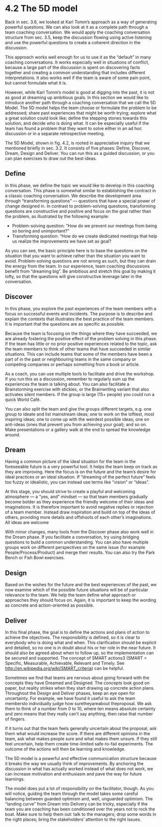 # 4.2 The 5D model
Back in sec. 3.6, we looked at Karl Tomm’s approach as a way of generating powerful questions. We can also look at it as a complete path through a team coaching conversation. We would apply the coaching conversation structure from sec. 3.5, keep the discussion flowing using active listening and use the powerful questions to create a coherent direction in the discussion.

This approach works well enough for us to use it as the “default” in many coaching conversations. It works especially well in situations of conflict, because a large part of the discussion is spent on discovering facts together and creating a common understanding that includes different interpretations. It also works well if the team is aware of some pain point, but cannot formulate what it is.

However, while Karl Tomm’s model is good at digging into the past, it is not as good at dreaming up ambitious goals. In this section we would like to introduce another path through a coaching conversation that we call the 5D Model. The 5D model helps the team choose or formulate the problem to be addressed; share past experiences that might be worth trying; explore what a great solution could look like; define the stepping stones towards this solution; and decide who is doing what. It can be especially useful if the team has found a problem that they want to solve either in an ad hoc discussion or in a separate retrospective meeting.

The 5D Model, shown in fig. 4.2, is rooted in appreciative inquiry that we mentioned briefly in sec. 3.2. It consists of five phases: Define, Discover, Dream, Design and Deliver. You can run this as a guided discussion, or you can plan exercises to draw out the best ideas.

## Define
In this phase, we define the topic we would like to develop in this coaching conversation. This phase is somewhat similar to establishing the contract in a classic coaching conversation. We describe the development area through “transforming questions” — questions that have a special power of change designed in. In contrast to problem-solving questions, transforming questions are constructive and positive and focus on the goal rather than the problem, as illustrated by the following example:
* Problem-solving question: “How do we prevent our meetings from being so boring and unimportant?”
* Transforming question: “How do we create dedicated meetings that help us realize the improvements we have set as goal?

As you can see, the basic principle here is to base the questions on the situation that you want to achieve rather than the situation you want to avoid. Problem-solving questions are not wrong as such, but they can drain the energy from the team. In our experience, team coaching discussions benefit from “dreaming big”. Be ambitious and stretch this goal by making it lofty, so that the questions will give constructive leverage later in the conversation.

## Discover
In this phase, you explore the past experiences of the team members with a focus on successful events and incidents. The purpose is to describe and explain the contexts that illustrates the best practice of the team members. It is important that the questions are as specific as possible.

Because the team is focusing on the things where they have succeeded, we are already fostering the positive effect of the problem solving in this
phase. If the team has little or no prior positive experiences related to the topic, ask the team members to think of other teams that have succeeded in similar situations. This can include teams that some of the members have been a part of in the past or neighbouring teams in the same company or competing companies or perhaps something from a book or article.

As a coach, you can use multiple tools to facilitate and drive the workshop. If you run this as a discussion, remember to regularly sum up the experiences the team is talking about. You can also facilitate a Brainstorming exercise with stickies, or the Brainwriting variant that also activates silent members. If the group is large (15+ people) you could run a quick World Café.

You can also split the team and give the groups different targets, e.g. one group to ideate and list mainstream ideas; one to work on the loftiest, most inspiring ideas; one to come up with the weirdest possible ideas; one on anti-ideas (ones that prevent you from achieving your goal); and so on. Make presentations or a gallery walk at the end to spread the knowledge around.

## Dream
Having a common picture of the ideal situation for the team in the foreseeable future is a very powerful tool. It helps the team keep on track as they are improving. Here the focus is on the future and the team’s desire for ideal practices or an ideal situation. If “dreaming of the perfect future” feels too fuzzy or idealistic, you can instead use terms like “vision” or “ideas”.


At this stage, you should strive to create a playful and welcoming atmosphere — a “yes, and” mindset — so that team members gradually become bolder as they experience the friendly welcome of their ideas and imaginations. It is therefore important to avoid negative replies or rejection of a team member. Instead draw inspiration and build on top of the ideas of others, providing more details and offshoots of each other’s imaginations. All ideas are welcome

With minor changes, many tools from the Discover phase also work well in the Dream phase. If you facilitate a conversation, try using bridging questions to build a common understanding. You can also have multiple groups work on different perspectives on the same issue (for example People/Process/Product) and merge their results. You can also try the Park Bench or Fish Bowl exercises.

## Design
Based on the wishes for the future and the best experiences of the past, we now examine which of the possible future situations will be of particular relevance to the team. We help the team define what approach or approaches they should focus on. Again, it is important to keep the wording as concrete and action-oriented as possible.

## Deliver
In this final phase, the goal is to define the actions and plans of action to achieve the objectives. The responsibility is defined, so it is clear to everybody who is doing what and when. This clarification should be explicit and detailed, so no one is in doubt about his or her role in the near future. It should also be agreed about when to follow up, so the implementation can be secured and supported. The concept of SMART actions3 (SMART = Specific, Measurable, Achievable, Relevant and Timely. See http://en.wikipedia.org/wiki/SMART_criteria) can be helpful.

Sometimes we find that teams are nervous about going forward with the concepts they have Dreamed and Designed. The concepts look good on paper, but reality strikes when they start drawing up concrete action plans. Throughout the Design and Deliver phases, keep an eye open for uncertainty. For example, we have found it useful to ask the team membersto individually judge how suretheyareabout theproposal. We ask them to think of a number from 0 to 10, where ten means absolute certainty and zero means that they really can’t say anything, then raise that number of fingers.

If it turns out that the team feels generally uncertain about the proposal, ask them what would increase the score. If there are different opinions
in the team, ask what makes people sure and what makes them unsure. If they still feel uncertain, help them create time-limited safe-to-fail experiments. The outcome of the actions will then be learning and knowledge.

The 5D model is a powerful and effective communication structure because it breaks the way we usually think of improvements. By anchoring the discussion in what has actually worked instead of what does not work, we can increase motivation and enthusiasm and pave the way for future learnings.

The model does put a lot of responsibility on the facilitator, though. As you will notice, guiding the team through the model takes some careful balancing between guarded optimism and, well, unguarded optimism. The “landing curve” from Dream into Delivery can be tricky, especially if the team you are coaching has been conditioned over the years not to rock the boat. Make sure to help them out: talk to the managers; drop some words in the right places; bring the stakeholders’ attention to the right issues.
